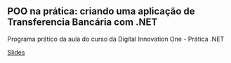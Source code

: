 ## POO na prática: criando uma aplicação de Transferencia Bancária com .NET

Programa prático da aula do curso da Digital Innovation One - Prática .NET


[Slides](dio-dotnet-poo-lab-1.pdf)



